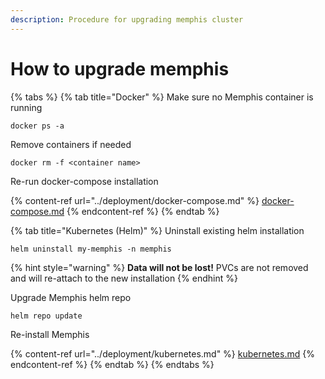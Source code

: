 ```yaml
---
description: Procedure for upgrading memphis cluster
---
```


# How to upgrade memphis

{% tabs %}
{% tab title="Docker" %}
Make sure no Memphis container is running

```
docker ps -a
```

Remove containers if needed

```
docker rm -f <container name>
```

Re-run docker-compose installation

{% content-ref url="../deployment/docker-compose.md" %}
[docker-compose.md](../deployment/docker-compose.md)
{% endcontent-ref %}
{% endtab %}

{% tab title="Kubernetes (Helm)" %}
Uninstall existing helm installation

```
helm uninstall my-memphis -n memphis
```

{% hint style="warning" %}
**Data will not be lost!** PVCs are not removed and will re-attach to the new installation
{% endhint %}

Upgrade Memphis helm repo

```
helm repo update
```

Re-install Memphis

{% content-ref url="../deployment/kubernetes.md" %}
[kubernetes.md](../deployment/kubernetes.md)
{% endcontent-ref %}
{% endtab %}
{% endtabs %}

